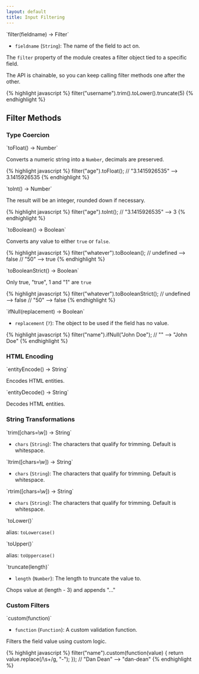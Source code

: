 ```yaml
---
layout: default
title: Input Filtering
---
```


<div class="doc" markdown="1">
<div class="article" markdown="1">
`filter(fieldname) -> Filter`

  * `fieldname` (`String`): The name of the field to act on.

The `filter` property of the module creates a filter object tied to a specific field.

The API is chainable, so you can keep calling filter methods one after the other.

{% highlight javascript %}
filter("username").trim().toLower().truncate(5)
{% endhighlight %}
</div>

## Filter Methods

### Type Coercion

<div class="article" markdown="1">
`toFloat() -> Number`

Converts a numeric string into a `Number`, decimals are preserved.

{% highlight javascript %}
filter("age").toFloat();
// "3.1415926535" --> 3.1415926535
{% endhighlight %}
</div>

<div class="article" markdown="1">
`toInt() -> Number`

The result will be an integer, rounded down if necessary.

{% highlight javascript %}
filter("age").toInt();
// "3.1415926535" --> 3
{% endhighlight %}
</div>

<div class="article" markdown="1">
`toBoolean() -> Boolean`

Converts any value to either `true` or `false`.

{% highlight javascript %}
filter("whatever").toBoolean();
// undefined --> false
// "50" --> true
{% endhighlight %}
</div>

<div class="article" markdown="1">
`toBooleanStrict() -> Boolean`

Only true, "true", 1 and "1" are `true`

{% highlight javascript %}
filter("whatever").toBooleanStrict();
// undefined --> false
// "50" --> false
{% endhighlight %}
</div>

<div class="article" markdown="1">
`ifNull(replacement) -> Boolean`

  * `replacement` (`?`): The object to be used if the field has no value.

{% highlight javascript %}
filter("name").ifNull("John Doe");
// "" --> "John Doe"
{% endhighlight %}
</div>


### HTML Encoding

<div class="article" markdown="1">
`entityEncode() -> String`

Encodes HTML entities.
</div>

<div class="article" markdown="1">
`entityDecode() -> String`

Decodes HTML entities.
</div>


### String Transformations

<div class="article" markdown="1">
`trim([chars=\w]) -> String`

  * `chars` (`String`): The characters that qualify for trimming. Default is whitespace.
</div>

<div class="article" markdown="1">
`ltrim([chars=\w]) -> String`

  * `chars` (`String`): The characters that qualify for trimming. Default is whitespace.
</div>

<div class="article" markdown="1">
`rtrim([chars=\w]) -> String`

  * `chars` (`String`): The characters that qualify for trimming. Default is whitespace.
</div>

<div class="article" markdown="1">
`toLower()`

alias: `toLowercase()`
</div>

<div class="article" markdown="1">
`toUpper()`

alias: `toUppercase()`
</div>

<div class="article" markdown="1">
`truncate(length)`

  * `length` (`Number`): The length to truncate the value to.

Chops value at (length - 3) and appends "..."
</div>

### Custom Filters

<div class="article" markdown="1">
`custom(function)`

  * `function` (`Function`): A custom validation function.

Filters the field value using custom logic.


{% highlight javascript %}
filter("name").custom(function(value) {
  return value.replace(/\s+/g, "-");
});
// "Dan Dean" --> "dan-dean"
{% endhighlight %}
</div>
</div>

